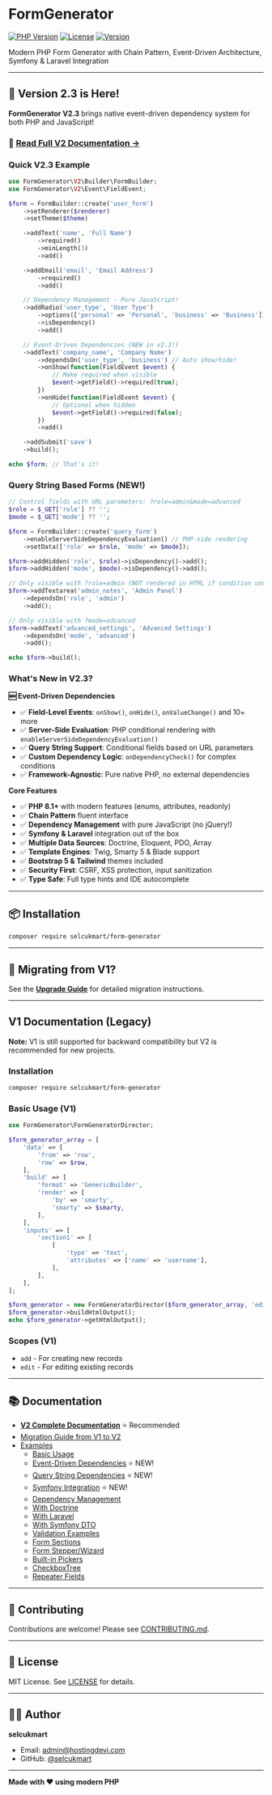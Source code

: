 # FormGenerator

[![PHP Version](https://img.shields.io/badge/php-%3E%3D8.1-blue.svg)](https://php.net)
[![License](https://img.shields.io/badge/license-MIT-green.svg)](LICENSE)
[![Version](https://img.shields.io/badge/version-2.3.0-blue.svg)](CHANGELOG.md)

Modern PHP Form Generator with Chain Pattern, Event-Driven Architecture, Symfony & Laravel Integration

---

## 🎉 Version 2.3 is Here!

**FormGenerator V2.3** brings native event-driven dependency system for both PHP and JavaScript!

### 📖 [Read Full V2 Documentation →](README_V2.md)

### Quick V2.3 Example

```php
use FormGenerator\V2\Builder\FormBuilder;
use FormGenerator\V2\Event\FieldEvent;

$form = FormBuilder::create('user_form')
    ->setRenderer($renderer)
    ->setTheme($theme)

    ->addText('name', 'Full Name')
        ->required()
        ->minLength(3)
        ->add()

    ->addEmail('email', 'Email Address')
        ->required()
        ->add()

    // Dependency Management - Pure JavaScript!
    ->addRadio('user_type', 'User Type')
        ->options(['personal' => 'Personal', 'business' => 'Business'])
        ->isDependency()
        ->add()

    // Event-Driven Dependencies (NEW in v2.3!)
    ->addText('company_name', 'Company Name')
        ->dependsOn('user_type', 'business') // Auto show/hide!
        ->onShow(function(FieldEvent $event) {
            // Make required when visible
            $event->getField()->required(true);
        })
        ->onHide(function(FieldEvent $event) {
            // Optional when hidden
            $event->getField()->required(false);
        })
        ->add()

    ->addSubmit('save')
    ->build();

echo $form; // That's it!
```

### Query String Based Forms (NEW!)

```php
// Control fields with URL parameters: ?role=admin&mode=advanced
$role = $_GET['role'] ?? '';
$mode = $_GET['mode'] ?? '';

$form = FormBuilder::create('query_form')
    ->enableServerSideDependencyEvaluation() // PHP-side rendering
    ->setData(['role' => $role, 'mode' => $mode]);

$form->addHidden('role', $role)->isDependency()->add();
$form->addHidden('mode', $mode)->isDependency()->add();

// Only visible with ?role=admin (NOT rendered in HTML if condition unmet)
$form->addTextarea('admin_notes', 'Admin Panel')
    ->dependsOn('role', 'admin')
    ->add();

// Only visible with ?mode=advanced
$form->addText('advanced_settings', 'Advanced Settings')
    ->dependsOn('mode', 'advanced')
    ->add();

echo $form->build();
```

### What's New in V2.3?

**🆕 Event-Driven Dependencies**
- ✅ **Field-Level Events**: `onShow()`, `onHide()`, `onValueChange()` and 10+ more
- ✅ **Server-Side Evaluation**: PHP conditional rendering with `enableServerSideDependencyEvaluation()`
- ✅ **Query String Support**: Conditional fields based on URL parameters
- ✅ **Custom Dependency Logic**: `onDependencyCheck()` for complex conditions
- ✅ **Framework-Agnostic**: Pure native PHP, no external dependencies

**Core Features**
- ✅ **PHP 8.1+** with modern features (enums, attributes, readonly)
- ✅ **Chain Pattern** fluent interface
- ✅ **Dependency Management** with pure JavaScript (no jQuery!)
- ✅ **Symfony & Laravel** integration out of the box
- ✅ **Multiple Data Sources**: Doctrine, Eloquent, PDO, Array
- ✅ **Template Engines**: Twig, Smarty 5 & Blade support
- ✅ **Bootstrap 5 & Tailwind** themes included
- ✅ **Security First**: CSRF, XSS protection, input sanitization
- ✅ **Type Safe**: Full type hints and IDE autocomplete

---

## 📦 Installation

```bash
composer require selcukmart/form-generator
```

---

## 🚀 Migrating from V1?

See the [**Upgrade Guide**](UPGRADE.md) for detailed migration instructions.

---

## V1 Documentation (Legacy)

**Note:** V1 is still supported for backward compatibility but V2 is recommended for new projects.

### Installation

```bash
composer require selcukmart/form-generator
```

### Basic Usage (V1)

```php
use FormGenerator\FormGeneratorDirector;

$form_generator_array = [
    'data' => [
        'from' => 'row',
        'row' => $row,
    ],
    'build' => [
        'format' => 'GenericBuilder',
        'render' => [
            'by' => 'smarty',
            'smarty' => $smarty,
        ],
    ],
    'inputs' => [
        'section1' => [
            [
                'type' => 'text',
                'attributes' => ['name' => 'username'],
            ],
        ],
    ],
];

$form_generator = new FormGeneratorDirector($form_generator_array, 'edit');
$form_generator->buildHtmlOutput();
echo $form_generator->getHtmlOutput();
```

### Scopes (V1)

- `add` - For creating new records
- `edit` - For editing existing records

---

## 📚 Documentation

- **[V2 Complete Documentation](README_V2.md)** ⭐ Recommended
- [Migration Guide from V1 to V2](UPGRADE.md)
- [Examples](/Examples/V2/)
  - [Basic Usage](/Examples/V2/BasicUsage.php)
  - [Event-Driven Dependencies](/Examples/V2/WithEventDrivenDependencies.php) ⭐ NEW!
  - [Query String Dependencies](/Examples/V2/WithQueryStringDependencies.php) ⭐ NEW!
  - [Symfony Integration](/Examples/Symfony/QueryStringFormController.php) ⭐ NEW!
  - [Dependency Management](/Examples/V2/WithDependencies.php)
  - [With Doctrine](/Examples/V2/WithDoctrine.php)
  - [With Laravel](/Examples/V2/WithLaravel.php)
  - [With Symfony DTO](/Examples/V2/WithSymfonyDTO.php)
  - [Validation Examples](/Examples/V2/WithValidation.php)
  - [Form Sections](/Examples/V2/WithSections.php)
  - [Form Stepper/Wizard](/Examples/V2/WithStepper.php)
  - [Built-in Pickers](/Examples/V2/WithPickers.php)
  - [CheckboxTree](/Examples/V2/WithCheckboxTree.php)
  - [Repeater Fields](/Examples/V2/WithRepeater.php)

---

## 🤝 Contributing

Contributions are welcome! Please see [CONTRIBUTING.md](CONTRIBUTING.md).

---

## 📝 License

MIT License. See [LICENSE](LICENSE) for details.

---

## 👨‍💻 Author

**selcukmart**
- Email: admin@hostingdevi.com
- GitHub: [@selcukmart](https://github.com/selcukmart)

---

**Made with ❤️ using modern PHP**
